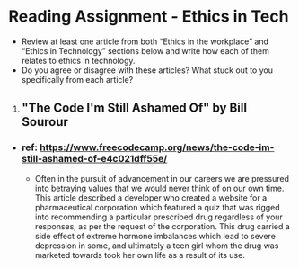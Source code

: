 # **Reading Assignment - Ethics in Tech**
  + Review at least one article from both “Ethics in the workplace” and “Ethics in Technology” sections below and write how each of them relates to ethics in technology.
  + Do you agree or disagree with these articles? What stuck out to you specifically from each article?

1. ## "The Code I'm Still Ashamed Of" by Bill Sourour
  + ### ref: https://www.freecodecamp.org/news/the-code-im-still-ashamed-of-e4c021dff55e/
    + Often in the pursuit of advancement in our careers we are pressured into betraying values that we would never think of on our own time. This article described a developer who created a website for a pharmaceutical corporation which featured a quiz that was rigged into recommending a particular prescribed drug regardless of your responses, as per the request of the corporation. This drug carried a side effect of extreme hormone imbalances which lead to severe depression in some, and ultimately a teen girl whom the drug was marketed towards took her own life as a result of its use.
